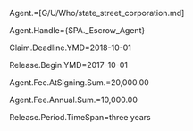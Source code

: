 Agent.=[G/U/Who/state_street_corporation.md]

Agent.Handle={SPA._Escrow_Agent}

Claim.Deadline.YMD=2018-10-01

Release.Begin.YMD=2017-10-01

Agent.Fee.AtSigning.Sum.$=$20,000.00

Agent.Fee.Annual.Sum.$=$10,000.00

Release.Period.TimeSpan=three years
